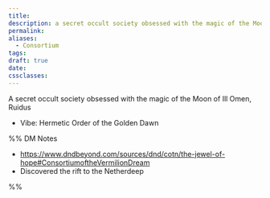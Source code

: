 ```yaml
---
title: 
description: a secret occult society obsessed with the magic of the Moon of Ill Omen, Ruidus
permalink: 
aliases:
  - Consortium
tags: 
draft: true
date: 
cssclasses:
---
```

A secret occult society obsessed with the magic of the Moon of Ill Omen, Ruidus

- Vibe: Hermetic Order of the Golden Dawn

%% DM Notes
- https://www.dndbeyond.com/sources/dnd/cotn/the-jewel-of-hope#ConsortiumoftheVermilionDream
- Discovered the rift to the Netherdeep


%%